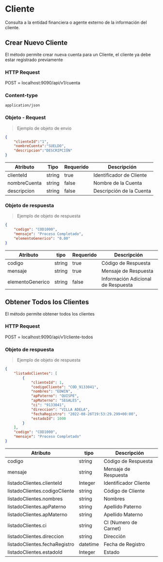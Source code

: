 # Cliente

Consulta a la entidad financiera o agente externo de la información del cliente.

## Crear Nuevo Cliente

El método permite crear nueva cuenta para un Cliente, el cliente ya debe estar registrado previamente

### HTTP Request
POST = localhost:9090/api/v1/cuenta

### Content-type
`application/json`

### Objeto - Request

> Ejemplo de objeto de envio

```json
{
    "clienteId":"1",
    "nombreCuenta":"SUELDO",
    "descripcion":"DESCRIPCIÓN"
}
```

Atributo | Tipo | Requerido | Descripción
-------- | ---- | --------- | -----------
clienteId | string | true | Identificador de Cliente
nombreCuenta | string | false | Nombre de la Cuenta
descripcion | string | false | Descripción de la Cuenta

### Objeto de respuesta

> Ejemplo de objeto de respuesta

```json
{
    "codigo": "COD1000",
    "mensaje": "Proceso Completado",
    "elementoGenerico": "0.00"
}
```

Atributo | tipo | Requerido | Descripción
-------- | ---- | --------- | -----------
codigo | string | true | Código de Respuesta
mensaje | string | true | Mensaje de Respuesta
elementoGenerico | string | false | Información Adicional de Respuesta


## Obtener Todos los Clientes

El método permite obtener todos los clientes

### HTTP Request
POST = localhost:9090/api/v1/cliente-todos


### Objeto de respuesta

> Ejemplo de objeto de respuesta

```json
{
    "listadoClientes": [
        {
            "clienteId": 1,
            "codigoCliente": "COD_9133041",
            "nombres": "EDWIN",
            "apPaterno": "QUISPE",
            "apMaterno": "SEGALES",
            "ci": "9133041",
            "direccion": "VILLA ADELA",
            "fechaRegistro": "2022-08-26T19:53:29.299+00:00",
            "estadoId": 1000
        }
    ],
    "codigo": "COD1000",
    "mensaje": "Proceso Completado"
}
```

Atributo | tipo  | Descripción
-------- | ----  | -----------
codigo | string | Código de Respuesta
mensaje | string| Mensaje de Respuesta
listadoClientes.clienteId | Integer  | Identificador Cliente
listadoClientes.codigoCliente | string  | Código de Cliente
listadoClientes.nombres | string  | Nombres
listadoClientes.apPaterno | string  | Apellido Paterno
listadoClientes.apMaterno | string  | Apellido Materno
listadoClientes.ci | string  | CI (Numero de Carnet)
listadoClientes.direccion | string  | Dirección
listadoClientes.fechaRegistro | datetime  | Fecha de Registro
listadoClientes.estadoId | Integer  | Estado
